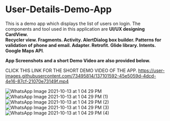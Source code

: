 # User-Details-Demo-App

This is a demo app which displays the list of users on login. The components and tool used in this application are
**UI/UX designing
  CardView.  
  Recycler view. 
  Fragments. 
  Activity. 
  AlertDialog box builder. 
   Patterns for validation of phone and email. 
  Adapter. 
  Retrofit. 
  Glide library. 
  Intents. 
  Google Maps API**. 


**App Screenshots and a short Demo Video are also provided below.**

 CLICK THIS LINK FOR THE SHORT DEMO VIDEO OF THE APP. 
 https://user-images.githubusercontent.com/73495814/137101592-45e5059d-4dcd-4e16-87cf-21070e73149f.mp4
 
 
![WhatsApp Image 2021-10-13 at 1 04 29 PM](https://user-images.githubusercontent.com/73495814/137088933-d6bb24cc-cedf-4746-ae9c-cc2c021a442e.jpeg)
![WhatsApp Image 2021-10-13 at 1 04 29 PM (1)](https://user-images.githubusercontent.com/73495814/137093408-e2dc156e-3b0a-4b50-b7db-f7d99f1609c7.jpeg)
![WhatsApp Image 2021-10-13 at 1 04 29 PM (2)](https://user-images.githubusercontent.com/73495814/137093168-8725a6ad-13d4-4cdd-9555-fa2c6732c6e8.jpeg)
![WhatsApp Image 2021-10-13 at 1 04 29 PM (3)](https://user-images.githubusercontent.com/73495814/137093846-b4b20738-98d0-4fa3-8675-d9b1ca34083d.jpeg)
![WhatsApp Image 2021-10-13 at 1 04 29 PM (4)](https://user-images.githubusercontent.com/73495814/137094276-068dd30d-1d71-43f1-b8d1-19a41141ca84.jpeg)



 
 
